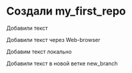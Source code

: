 # Создали my_first_repo

Добавили текст

Добавили текст через Web-browser

Добавим текст локально

Добавили текст в новой ветке new_branch